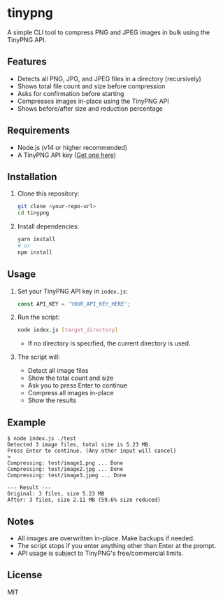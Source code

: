 # tinypng

A simple CLI tool to compress PNG and JPEG images in bulk using the TinyPNG API.

## Features
- Detects all PNG, JPG, and JPEG files in a directory (recursively)
- Shows total file count and size before compression
- Asks for confirmation before starting
- Compresses images in-place using the TinyPNG API
- Shows before/after size and reduction percentage

## Requirements
- Node.js (v14 or higher recommended)
- A TinyPNG API key ([Get one here](https://tinypng.com/developers))

## Installation
1. Clone this repository:
   ```sh
   git clone <your-repo-url>
   cd tinypng
   ```
2. Install dependencies:
   ```sh
   yarn install
   # or
   npm install
   ```

## Usage
1. Set your TinyPNG API key in `index.js`:
   ```js
   const API_KEY = 'YOUR_API_KEY_HERE';
   ```
2. Run the script:
   ```sh
   node index.js [target_directory]
   ```
   - If no directory is specified, the current directory is used.

3. The script will:
   - Detect all image files
   - Show the total count and size
   - Ask you to press Enter to continue
   - Compress all images in-place
   - Show the results

## Example
```
$ node index.js ./test
Detected 3 image files, total size is 5.23 MB.
Press Enter to continue. (Any other input will cancel)
> 
Compressing: test/image1.png ... Done
Compressing: test/image2.jpg ... Done
Compressing: test/image3.jpeg ... Done

--- Result ---
Original: 3 files, size 5.23 MB
After: 3 files, size 2.11 MB (59.6% size reduced)
```

## Notes
- All images are overwritten in-place. Make backups if needed.
- The script stops if you enter anything other than Enter at the prompt.
- API usage is subject to TinyPNG's free/commercial limits.

## License
MIT
